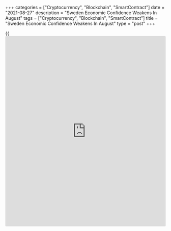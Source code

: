 +++
categories = ["Cryptocurrency", "Blockchain", "SmartContract"]
date = "2021-08-27"
description = "Sweden Economic Confidence Weakens In August"
tags = ["Cryptocurrency", "Blockchain", "SmartContract"]
title = "Sweden Economic Confidence Weakens In August"
type = "post"
+++

{{<iframe id="large-banner" src="https://www.bounty.group/#slide=8.0" width="100%" height="600" scrolling="no" style="border: 0px solid rgb(216, 221, 230); border-radius: 3px;">}}

Sweden's economic confidence weakened in August, data from the National
Institute of Economic Research showed on Friday.

The economic tendency indicator rose to 121.1 in August from 121.9 in
July.

The consumer confidence index increased to 108.6 in August from 106.2 in
the previous month.

The manufacturing industry confidence index rose to 129.2 in August from
128.6 in the preceding month.

The retail trade confidence index fell to 111.6 in August from 118.6 in
the previous month.

The measure of construction morale improved to 108.7 in July from 108.1
in the prior month.

For comments and feedback [contact](https://www.playgroundfx.com/contact/): editorial@rtt[news](https://www.letsplayfx.com/blog/forex-news-website/).com

[Economic News][1]

 **What parts of the world are seeing the best (and worst) economic
performances lately? Click[here][2] to check out our [Econ Scorecard][2]
and find out! See up-to-the-moment [ranking](https://www.playgroundfx.com/blog/crypto-exchange-ranking/)s for the best and worst
performers in [GDP][3], [unemployment rate][4], [inflation][5] and much
more.**

   1. www.rtt[news](https://www.letsplayfx.com/blog/forex-news-website/).com/Content/EconomicNews.aspx
   2. www.rtt[news](https://www.letsplayfx.com/blog/forex-news-website/).com/economic-scorecard/world-rank/retail-sales/highest-performance.aspx
   3. www.rtt[news](https://www.letsplayfx.com/blog/forex-news-website/).com/economic-scorecard/world-rank/GDP/highest-performance.aspx
   4. www.rtt[news](https://www.letsplayfx.com/blog/forex-news-website/).com/economic-scorecard/world-rank/unemployment-rate/lowest-performance.aspx
   5. www.rtt[news](https://www.letsplayfx.com/blog/forex-news-website/).com/economic-scorecard/world-rank/CPI/highest-performance.aspx